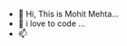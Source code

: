 - 👋 Hi, This is Mohit Mehta...
- 🌱 i love to code ... 
- 📫 

<!---
mohitmehta03/mohitmehta03 is a ✨ special ✨ repository because its `README.md` (this file) appears on your GitHub profile.
You can click the Preview link to take a look at your changes.
--->
